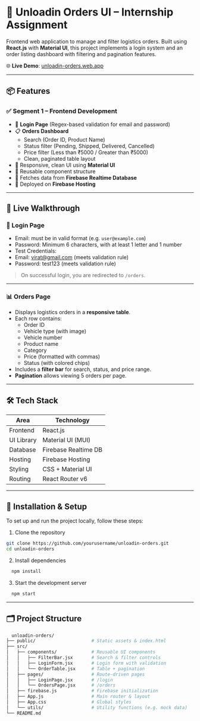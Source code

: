
# 🚛 Unloadin Orders UI – Internship Assignment

Frontend web application to manage and filter logistics orders. Built using **React.js** with **Material UI**, this project implements a login system and an order listing dashboard with filtering and pagination features.

🌐 **Live Demo**: [unloadin-orders.web.app](https://unloadin-orders.web.app)

---

## 📦 Features

### ✅ Segment 1 – Frontend Development

- 🔐 **Login Page** (Regex-based validation for email and password)
- 📋 **Orders Dashboard**
  - Search (Order ID, Product Name)
  - Status filter (Pending, Shipped, Delivered, Cancelled)
  - Price filter (Less than ₹5000 / Greater than ₹5000)
  - Clean, paginated table layout
- 🎨 Responsive, clean UI using **Material UI**
- 🔁 Reusable component structure
- 🔄 Fetches data from **Firebase Realtime Database**
- 🚀 Deployed on **Firebase Hosting**

---

## 🚀 Live Walkthrough

### 🔐 Login Page
- Email: must be in valid format (e.g. `user@example.com`)
- Password: Minimum 6 characters, with at least 1 letter and 1 number
- Test Credentials:
- Email: virat@gmail.com (meets validation rule)
- Password: test123 (meets validation rule)

> On successful login, you are redirected to `/orders`.

---

### 📊 Orders Page
- Displays logistics orders in a **responsive table**.
- Each row contains:
  - Order ID
  - Vehicle type (with image)
  - Vehicle number
  - Product name
  - Category
  - Price (formatted with commas)
  - Status (with colored chips)
- Includes a **filter bar** for search, status, and price range.
- **Pagination** allows viewing 5 orders per page.

---

## 🛠️ Tech Stack

| Area         | Technology             |
|--------------|------------------------|
| Frontend     | React.js               |
| UI Library   | Material UI (MUI)      |
| Database     | Firebase Realtime DB   |
| Hosting      | Firebase Hosting       |
| Styling      | CSS + Material UI      |
| Routing      | React Router v6        |

---

## 🔧 Installation & Setup

To set up and run the project locally, follow these steps:


1. Clone the repository

```bash
git clone https://github.com/yourusername/unloadin-orders.git
cd unloadin-orders
```
2. Install dependencies
```bash
  npm install
```
3. Start the development server
```bash
  npm start
```

---

## 🗂️ Project Structure

```bash
  unloadin-orders/
├── public/                     # Static assets & index.html
├── src/
│   ├── components/             # Reusable UI components
│   │   ├── FilterBar.jsx       # Search & filter controls
│   │   ├── LoginForm.jsx       # Login form with validation
│   │   └── OrderTable.jsx      # Table + pagination
│   ├── pages/                  # Route‑driven pages
│   │   ├── LoginPage.jsx       # /login
│   │   └── OrdersPage.jsx      # /orders
│   ├── firebase.js             # Firebase initialization
│   ├── App.js                  # Main router & layout
│   ├── App.css                 # Global styles
│   └── utils/                  # Utility functions (e.g. mock data)
└── README.md
```


